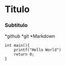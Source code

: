 # Titulo


### Subtitulo

*github
*git
*Markdown

``` 
int main(){
	printf("Hello World")
	return 0;
}

